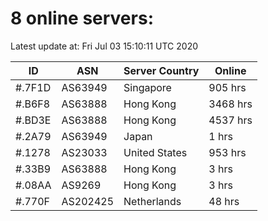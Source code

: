 # 8 online servers:

Latest update at: Fri Jul 03 15:10:11 UTC 2020

| ID | ASN | Server Country | Online |
| -- | --- | -------------- | ------ |
| #.7F1D | AS63949 | Singapore | 905 hrs |
| #.B6F8 | AS63888 | Hong Kong | 3468 hrs |
| #.BD3E | AS63888 | Hong Kong | 4537 hrs |
| #.2A79 | AS63949 | Japan | 1 hrs |
| #.1278 | AS23033 | United States | 953 hrs |
| #.33B9 | AS63888 | Hong Kong | 3 hrs |
| #.08AA | AS9269 | Hong Kong | 3 hrs |
| #.770F | AS202425 | Netherlands | 48 hrs |

